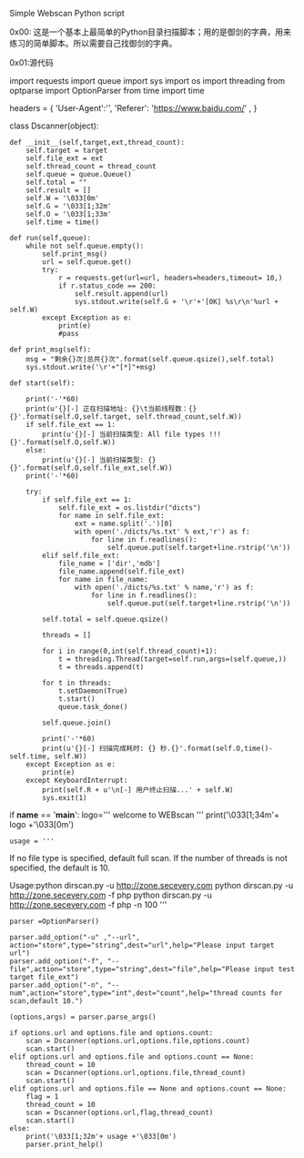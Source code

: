 Simple Webscan Python script


0x00:
这是一个基本上最简单的Python目录扫描脚本；用的是御剑的字典，用来练习的简单脚本。所以需要自己找御剑的字典。


0x01:源代码


import requests
import queue
import sys
import os
import threading
from optparse import OptionParser
from time import time


headers = {
	'User-Agent':'',
	'Referer': 'https://www.baidu.com/'	,
}

class Dscanner(object):

	def __init__(self,target,ext,thread_count):
		self.target = target
		self.file_ext = ext
		self.thread_count = thread_count
		self.queue = queue.Queue()
		self.total = ""
		self.result = []
		self.W = '\033[0m'
		self.G = '\033[1;32m'
		self.O = '\033[1;33m'
		self.time = time()

	def run(self,queue):
		while not self.queue.empty():
			self.print_msg()
			url = self.queue.get()
			try:
				r = requests.get(url=url, headers=headers,timeout= 10,)
				if r.status_code == 200:
					self.result.append(url)
					sys.stdout.write(self.G + '\r'+'[0K] %s\r\n'%url + self.W)
			except Exception as e:
				print(e)
				#pass

	def print_msg(self):
		msg = "剩余{}次|总共{}次".format(self.queue.qsize(),self.total)
		sys.stdout.write('\r'+"[*]"+msg)

	def start(self):

		print('-'*60)
		print(u'{}[-] 正在扫描地址: {}\t当前线程数：{}{}'.format(self.O,self.target, self.thread_count,self.W))
		if self.file_ext == 1:
			print(u'{}[-] 当前扫描类型: All file types !!!{}'.format(self.O,self.W))
		else:
			print(u'{}[-] 当前扫描类型: {}{}'.format(self.O,self.file_ext,self.W))
		print('-'*60)

		try:
			if self.file_ext == 1:
				self.file_ext = os.listdir("dicts")
				for name in self.file_ext:
					ext = name.split('.')[0]
					with open('./dicts/%s.txt' % ext,'r') as f:
						for line in f.readlines():
							self.queue.put(self.target+line.rstrip('\n'))
			elif self.file_ext:
				file_name = ['dir','mdb']
				file_name.append(self.file_ext)
				for name in file_name:
					with open('./dicts/%s.txt' % name,'r') as f:
						for line in f.readlines():
							self.queue.put(self.target+line.rstrip('\n'))

			self.total = self.queue.qsize()

			threads = []

			for i in range(0,int(self.thread_count)+1):
				t = threading.Thread(target=self.run,args=(self.queue,))
				t = threads.append(t)
				
			for t in threads:
				t.setDaemon(True)
				t.start()
				queue.task_done()

			self.queue.join()

			print('-'*60)
			print(u'{}[-] 扫描完成耗时: {} 秒.{}'.format(self.O,time()-self.time, self.W))
		except Exception as e:
			print(e)
		except KeyboardInterrupt:
			print(self.R + u'\n[-] 用户终止扫描...' + self.W)
			sys.exit(1)

if __name__ == '__main__':
	logo=''' 
		welcome to WEBscan
	'''
	print('\033[1;34m'+ logo +'\033[0m')

	usage = '''
 
If no file type is specified, default full scan.
If the number of threads is not specified, the default is 10.

Usage:python dirscan.py -u http://zone.secevery.com
      python dirscan.py -u http://zone.secevery.com -f php 
      python dirscan.py -u http://zone.secevery.com -f php -n 100
			'''


	parser =OptionParser()

	parser.add_option("-u" ,"--url", action="store",type="string",dest="url",help="Please input target url")
	parser.add_option("-f", "--file",action="store",type="string",dest="file",help="Please input test target file_ext")
	parser.add_option("-n", "--num",action="store",type="int",dest="count",help="thread counts for scan,default 10.")

	(options,args) = parser.parse_args()

	if options.url and options.file and options.count:
		scan = Dscanner(options.url,options.file,options.count)
		scan.start()
	elif options.url and options.file and options.count == None:	
		thread_count = 10
		scan = Dscanner(options.url,options.file,thread_count)
		scan.start()
	elif options.url and options.file == None and options.count == None:	
		flag = 1
		thread_count = 10
		scan = Dscanner(options.url,flag,thread_count)
		scan.start()
	else:
		print('\033[1;32m'+ usage +'\033[0m')
		parser.print_help()
